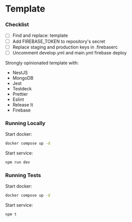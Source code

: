 # Template

### Checklist

- [ ] Find and replace: template
- [ ] Add FIREBASE_TOKEN to repository's secret
- [ ] Replace staging and production keys in .firebaserc
- [ ] Uncomment develop.yml and main.yml firebase deploy

Strongly opinionated template with:

- NestJS
- MongoDB
- Jest
- Testdeck
- Prettier
- Eslint
- Release It
- Firebase

### Running Locally

Start docker:

```sh
docker compose up -d
```

Start service:

```sh
npm run dev
```

### Running Tests

Start docker:

```sh
docker compose up -d
```

Start service:

```sh
npm t
```
